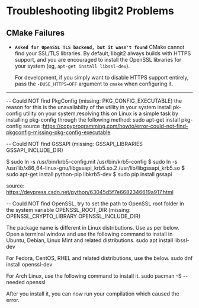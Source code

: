 Troubleshooting libgit2 Problems
================================

CMake Failures
--------------

* **`Asked for OpenSSL TLS backend, but it wasn't found`**
  CMake cannot find your SSL/TLS libraries.  By default, libgit2 always
  builds with HTTPS support, and you are encouraged to install the
  OpenSSL libraries for your system (eg, `apt-get install libssl-dev`).

  For development, if you simply want to disable HTTPS support entirely,
  pass the `-DUSE_HTTPS=OFF` argument to `cmake` when configuring it.
-----------------

-- Could NOT find PkgConfig (missing: PKG_CONFIG_EXECUTABLE)
the reason for this is the unavailabilty of the utility in your system
install pk-config utility on your system,resolving this on Linux is a simple task by installing pkg-config through the following method:
sudo apt-get install pkg-config
source :https://copyprogramming.com/howto/error-could-not-find-pkgconfig-missing-pkg-config-executable

-- Could NOT find GSSAPI (missing: GSSAPI_LIBRARIES GSSAPI_INCLUDE_DIR)

$ sudo ln -s /usr/bin/krb5-config.mit /usr/bin/krb5-config
$ sudo ln -s /usr/lib/x86_64-linux-gnu/libgssapi_krb5.so.2 /usr/lib/libgssapi_krb5.so
$ sudo apt-get install python-pip libkrb5-dev
$ sudo pip install gssapi

source: https://devpress.csdn.net/python/63045d5f7e6682346619a917.html

-- Could NOT find OpenSSL, try to set the path to OpenSSL root folder in the system variable OPENSSL_ROOT_DIR (missing: OPENSSL_CRYPTO_LIBRARY OPENSSL_INCLUDE_DIR)

The package name is different in Linux distributions. Use as per below.
Open a terminal window and use the following command to install in Ubuntu, Debian, Linux Mint and related distributions.
sudo apt install libssl-dev

For Fedora, CentOS, RHEL and related distributions, use the below.
sudo dnf install openssl-dev

For Arch Linux, use the following command to install it.
sudo pacman -S --needed openssl

After you install it, you can now run your compilation which caused the error.
